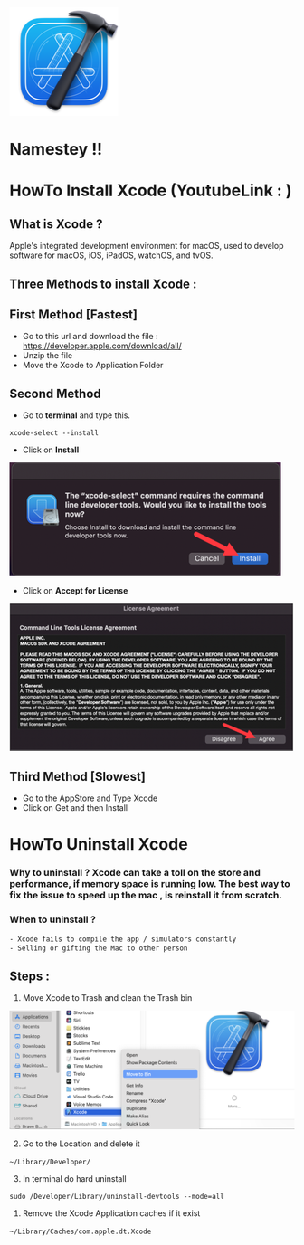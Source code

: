 ![Xcode](resource/Xcode.png)  

# Namestey !! 
# HowTo Install Xcode (YoutubeLink : )

## What is Xcode ? 
Apple's integrated development environment for macOS, used to develop software for macOS, iOS, iPadOS, watchOS, and tvOS. 

## Three Methods to install Xcode : 
## First Method [Fastest]

- Go to this url and download the file : https://developer.apple.com/download/all/ 
- Unzip the file
- Move the Xcode to Application Folder

## Second Method

- Go to **terminal** and type this. 

```
xcode-select --install

```
- Click on **Install** 

![Install](resource/XcodeInstall.png)

- Click on **Accept for License**

![AcceptLicense](resource/XcodeAcceptLicense.png)

## Third Method [Slowest]

- Go to the AppStore and Type Xcode 
- Click on Get and then Install



# HowTo Uninstall Xcode

### Why to uninstall ? Xcode can take a toll on the store and performance, if memory space is running low. The best way to fix the issue to speed up the mac , is reinstall it from scratch. 

### When to uninstall ?
    - Xcode fails to compile the app / simulators constantly
    - Selling or gifting the Mac to other person 


## Steps : 

1. Move Xcode to Trash and clean the Trash bin

![Trash](resource/XcodeToTrash.png) 


2. Go to the Location and delete it

`~/Library/Developer/ `

3. In terminal do hard uninstall 

```
sudo /Developer/Library/uninstall-devtools --mode=all

```

1. Remove the Xcode Application caches if it exist

`~/Library/Caches/com.apple.dt.Xcode`


